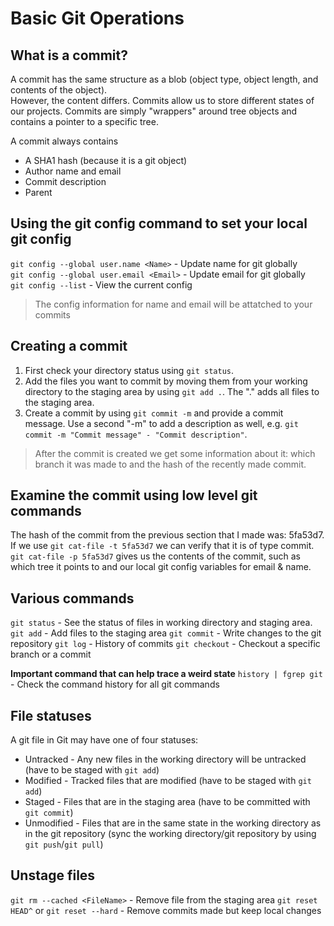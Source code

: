 # Basic Git Operations

## What is a commit?
A commit has the same structure as a blob (object type, object length, and contents of the object).  
However, the content differs. Commits allow us to store different states of our projects. Commits are simply "wrappers" around tree objects and contains a pointer to a specific tree.  

A commit always contains
* A SHA1 hash (because it is a git object)
* Author name and email
* Commit description
* Parent

## Using the git config command to set your local git config
`git config --global user.name <Name>` - Update name for git globally  
`git config --global user.email <Email>` - Update email for git globally  
`git config --list` - View the current config

> The config information for name and email will be attatched to your commits  

## Creating a commit
1. First check your directory status using `git status`.  
2. Add the files you want to commit by moving them from your working directory to the staging area by using `git add .`. The "." adds all files to the staging area.  
3. Create a commit by using `git commit -m` and provide a commit message. Use a second "-m" to add a description as well, e.g. `git commit -m "Commit message" - "Commit description"`.  

> After the commit is created we get some information about it: which branch it was made to and the hash of the recently made commit.

## Examine the commit using low level git commands
The hash of the commit from the previous section that I made was: 5fa53d7.  
If we use `git cat-file -t 5fa53d7` we can verify that it is of type commit.  
`git cat-file -p 5fa53d7` gives us the contents of the commit, such as which tree it points to and our local git config variables for email & name.

## Various commands
`git status` - See the status of files in working directory and staging area.
`git add` - Add files to the staging area
`git commit` - Write changes to the git repository
`git log` - History of commits
`git checkout` - Checkout a specific branch or a commit

**Important command that can help trace a weird state**
`history | fgrep git` - Check the command history for all git commands

## File statuses
A git file in Git may have one of four statuses:  
* Untracked - Any new files in the working directory will be untracked (have to be staged with `git add`)
* Modified - Tracked files that are modified (have to be staged with `git add`)
* Staged - Files that are in the staging area (have to be committed with `git commit`)
* Unmodified - Files that are in the same state in the working directory as in the git repository (sync the working directory/git repository by using `git push`/`git pull`)

## Unstage files
`git rm --cached <FileName>` - Remove file from the staging area
`git reset HEAD^` or `git reset --hard` - Remove commits made but keep local changes

